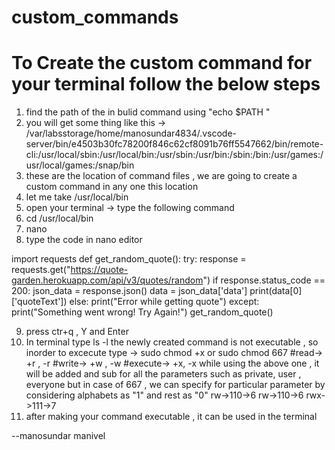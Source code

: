 # custom_commands
# To Create the custom command for your terminal follow the below steps

1. find the path of the in bulid command using "echo $PATH "
2. you will get some thing like this -> /var/labsstorage/home/manosundar4834/.vscode-server/bin/e4503b30fc78200f846c62cf8091b76ff5547662/bin/remote-cli:/usr/local/sbin:/usr/local/bin:/usr/sbin:/usr/bin:/sbin:/bin:/usr/games:/usr/local/games:/snap/bin
3. these are the location of command files , we are going to create a custom command in  any one this location 
4. let me take /usr/local/bin
5. open your terminal -> type the following command
6. cd /usr/local/bin
7. nano <file name>
8. type the code in nano editor
  

import requests
def get_random_quote():
	try:
		response = requests.get("https://quote-garden.herokuapp.com/api/v3/quotes/random")
		if response.status_code == 200:
			json_data = response.json()
			data = json_data['data']
	                print(data[0]['quoteText'])
		else:
			print("Error while getting quote")
	except:
		print("Something went wrong! Try Again!")
get_random_quote()
	
  
9. press ctr+q , Y and Enter 
10. In terminal type ls -l
    the newly created command is not executable , so inorder to excecute type ->
  sudo chmod +x <file name> or sudo chmod 667 <file name>
  #read-> +r , -r
  #write-> +w , -w
  #execute-> +x, -x
  while using the above one , it will be added and sub for all the parameters such as private, user , everyone
  but in  case of 667 , we can specify for particular parameter by considering alphabets as "1" and rest as "0"
  rw->110->6
  rw->110->6
  rwx->111->7
11. after making your command executable , it can be used in the terminal

  --manosundar manivel

  
